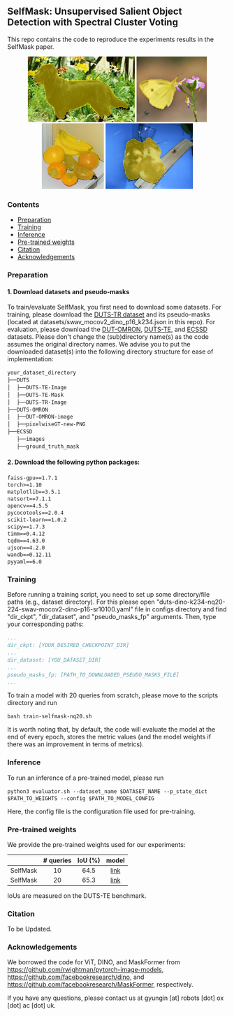 ## SelfMask: Unsupervised Salient Object Detection with Spectral Cluster Voting
This repo contains the code to reproduce the experiments results in the SelfMask paper.

<p align="middle">
  <img src="src/0053_selfmask.jpg" height="150">
  <img src="src/ILSVRC2012_test_00005309_selfmask.jpg" height="150">
  <img src="src/ILSVRC2012_test_00040725_selfmask.jpg" height="150">
  <img src="src/ILSVRC2012_test_00085874_selfmask.jpg" height="150">
</p>

### Contents
* [Preparation](#preparation)
* [Training](#training)
* [Inference](#inference)
* [Pre-trained weights](#pre-trained-weights)
* [Citation](#citation)
* [Acknowledgements](#acknowledgements)

### Preparation
#### 1. Download datasets and pseudo-masks
To train/evaluate SelfMask, you first need to download some datasets.
For training, please download the [DUTS-TR dataset](http://saliencydetection.net/duts/download/DUTS-TR.zip) and its pseudo-masks (located at datasets/swav_mocov2_dino_p16_k234.json in this repo).
For evaluation, please download the [DUT-OMRON](http://saliencydetection.net/dut-omron/#org96c3bab), [DUTS-TE](http://saliencydetection.net/duts/download/DUTS-TE.zip), and [ECSSD](https://www.cse.cuhk.edu.hk/leojia/projects/hsaliency/dataset.html) datasets.
Please don't change the (sub)directory name(s) as the code assumes the original directory names.
We advise you to put the downloaded dataset(s) into the following directory structure for ease of implementation:
```bash
your_dataset_directory
├──DUTS
│  ├──DUTS-TE-Image
│  ├──DUTS-TE-Mask
│  ├──DUTS-TR-Image
├──DUTS-OMRON
│  ├──DUT-OMRON-image
│  ├──pixelwiseGT-new-PNG
├──ECSSD
   ├──images
   ├──ground_truth_mask

```

#### 2. Download the following python packages:
```
faiss-gpu==1.7.1
torch>=1.10
matplotlib==3.5.1
natsort==7.1.1
opencv==4.5.5
pycocotools==2.0.4
scikit-learn==1.0.2
scipy==1.7.3
timm==0.4.12
tqdm==4.63.0
ujson==4.2.0
wandb==0.12.11
pyyaml==6.0
```

### Training
Before running a training script, you need to set up some directory/file paths (e.g., dataset directory). For this please
open "duts-dino-k234-nq20-224-swav-mocov2-dino-p16-sr10100.yaml" file in configs directory and find "dir_ckpt", "dir_dataset", and "pseudo_masks_fp" arguments.
Then, type your corresponding paths:

```yaml
...
dir_ckpt: [YOUR_DESIRED_CHECKPOINT_DIR]
...
dir_dataset: [YOU_DATASET_DIR]
...
pseudo_masks_fp: [PATH_TO_DOWNLOADED_PSEUDO_MASKS_FILE]
...
```

To train a model with 20 queries from scratch, please move to the scripts directory and run
```shell
bash train-selfmask-nq20.sh
```
It is worth noting that, by default, the code will evaluate the model at the end of every epoch, stores the metric values (and the model weights if there was an improvement in terms of metrics).

### Inference
To run an inference of a pre-trained model, please run
```shell
python3 evaluator.sh --dataset_name $DATASET_NAME --p_state_dict $PATH_TO_WEIGHTS --config $PATH_TO_MODEL_CONFIG
```
Here, the config file is the configuration file used for pre-training.

### Pre-trained weights
We provide the pre-trained weights used for our experiments:

&nbsp;|# queries|IoU (%)|model|
:---:|:---:|:---:|:---:
SelfMask|10|64.5|[link](https://github.com/NoelShin/selfmask/releases/download/v1.0.0/selfmask_nq10.pt)
SelfMask|20|65.3|[link](https://github.com/NoelShin/selfmask/releases/download/v1.0.0/selfmask_nq20.pt)

IoUs are measured on the DUTS-TE benchmark.

### Citation
To be Updated.

### Acknowledgements
We borrowed the code for ViT, DINO, and MaskFormer from https://github.com/rwightman/pytorch-image-models, https://github.com/facebookresearch/dino, and https://github.com/facebookresearch/MaskFormer, respectively.

If you have any questions, please contact us at gyungin [at] robots [dot] ox [dot] ac [dot] uk.
